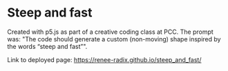 # Steep and fast
Created with p5.js as part of a creative coding class at PCC. The prompt was: "The code should generate a custom (non-moving) shape inspired by the words “steep and fast”".

Link to deployed page: https://renee-radix.github.io/steep_and_fast/